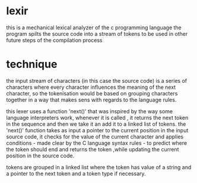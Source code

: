 # lexir
this is a mechanical lexical analyzer of the c programming language
the program spilts the source code into a stream of tokens to be used
in other future steps of the compilation process

# technique 

  the input stream of characters (in this case the source code) is a series of characters where 
every character influences the meaning of the next character, so the tokenisation would be based 
on grouping characters together in a way that makes sens with regards to the language rules.

  this lexer uses a function 'next()' that was inspired by the way some language interpreters work, 
whenever it is called , it returns the next token in the sequence and then we take it an add it to a 
linked list of tokens.
the 'next()' function takes as input a pointer to the current position in the input source code, it 
checks for the value of the current character and applies conditions - made clear by the C language 
syntax rules - to predict where the token should end and returns the token ,while updating the current
position in the source code.
 
  tokens are grouped in a linked list where the token has value of a string and a pointer to the
next token and a token type if necessary.
